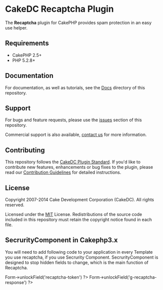 CakeDC Recaptcha Plugin
=======================

The **Recaptcha** plugin for CakePHP provides spam protection in an easy use helper.

Requirements
------------

* CakePHP 2.5+
* PHP 5.2.8+

Documentation
-------------

For documentation, as well as tutorials, see the [Docs](Docs/Home.md) directory of this repository.

Support
-------

For bugs and feature requests, please use the [issues](https://github.com/CakeDC/recaptcha/issues) section of this repository.

Commercial support is also available, [contact us](http://cakedc.com/contact) for more information.

Contributing
------------

This repository follows the [CakeDC Plugin Standard](http://cakedc.com/plugin-standard). If you'd like to contribute new features, enhancements or bug fixes to the plugin, please read our [Contribution Guidelines](http://cakedc.com/contribution-guidelines) for detailed instructions.

License
-------

Copyright 2007-2014 Cake Development Corporation (CakeDC). All rights reserved.

Licensed under the [MIT](http://www.opensource.org/licenses/mit-license.php) License. Redistributions of the source code included in this repository must retain the copyright notice found in each file.

SecrurityComponent in Cakephp3.x
-------

You will need to add following code to your application in every Template you use recaptcha, if you use Secrurity Component. SecrurityComponent is designed to stop hidden fields to change, which is the main function of Recaptcha.

<?= $this->Form->unlockField('recaptcha-token') ?>
<?= $this->Form->unlockField('g-recaptcha-response') ?>

